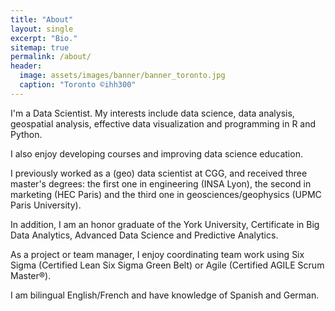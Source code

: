 ```yaml
---
title: "About"
layout: single
excerpt: "Bio."
sitemap: true
permalink: /about/
header:
  image: assets/images/banner/banner_toronto.jpg
  caption: "Toronto ©ihh300"
---
```


I'm a Data Scientist. My interests include data science, data analysis, geospatial analysis, effective data visualization and programming in R and Python.

I also enjoy developing courses and improving data science education.

I previously worked as a (geo) data scientist at CGG, and received three master's degrees: the first one in engineering (INSA Lyon), the second in marketing (HEC Paris) and the third one in geosciences/geophysics (UPMC Paris University).

In addition, I am an honor graduate of the York University, Certificate in Big Data Analytics, Advanced Data Science and Predictive Analytics.

As a project or team manager, I enjoy coordinating team work using Six Sigma (Certified Lean Six Sigma Green Belt) or Agile (Certified AGILE Scrum Master®).

I am bilingual English/French and have knowledge of Spanish and German.

